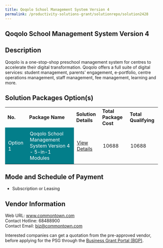 ```yaml
---
title: Qoqolo School Management System Version 4
permalink: /productivity-solutions-grant/solutionrepo/solution2428
---
```


## Qoqolo School Management System Version 4

## Description

Qoqolo is a one-stop-shop preschool management system for centres to accelerate their digital transformation.  Qoqolo offers a full suite of digital services: student management, parents' engagement, e-portfolio, centre operations management, staff management, fee management, learning and more.

## Solution Packages Option(s)

<table>
<tr>
<td><b>No.</b></td>
<td><b>Package Name</b></td>
<td><b>Solution Details</b></td>
<td><b>Total Package Cost</b></td>
<td><b>Total Qualifying</b></td>
</tr>
<tr>
<td style='padding: 10px; background-color: #037E8A; color: #FFFFFF;'>Option 1</td>
<td style='padding: 10px; background-color: #037E8A; color: #FFFFFF;'>Qoqolo School Management System Version 4 - 5-in-1 Modules</td>
<td style='padding: 10px;'><a href='https://www.gobusiness.gov.sg/images/psg/Desensitised_Commontown_20200083_Annex_3_Part_2.pdf' target='_blank'>View Details</a></td>
<td style='padding: 10px;'>10688</td>
<td style='padding: 10px;'>10688</td>
</tr>
</table>

## Mode and Schedule of Payment

 - Subscription or Leasing

## Vendor Information

 Web URL: www.commontown.com <br>Contact Hotline: 68488900 <br>Contact Email: biz@commontown.com <br>

Interested companies can get a quotation from the pre-approved vendor, before applying for the PSG through the <a href='https://www.businessgrants.gov.sg/' target='_blank' rel='noopener'>Business Grant Portal (BGP)</a>.

<script src="/jquery/resize-tables.js"></script>
